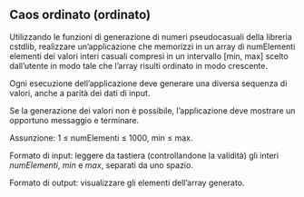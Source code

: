 ## Caos ordinato (ordinato)
Utilizzando le funzioni di generazione di numeri pseudocasuali della libreria cstdlib, realizzare un’applicazione che memorizzi in un array di numElementi elementi dei valori interi casuali compresi in un intervallo [min, max] scelto dall’utente in modo tale che l’array risulti ordinato in modo crescente.

Ogni esecuzione dell’applicazione deve generare una diversa sequenza di valori, anche a parità dei dati di input.

Se la generazione dei valori non è possibile, l’applicazione deve mostrare un opportuno messaggio e terminare.

Assunzione: 1 ≤ numElementi ≤ 1000, min ≤ max.

Formato di input: leggere da tastiera (controllandone la validità) gli interi *numElementi*, *min* e *max*, separati da uno spazio.

Formato di output: visualizzare gli elementi dell’array generato.
